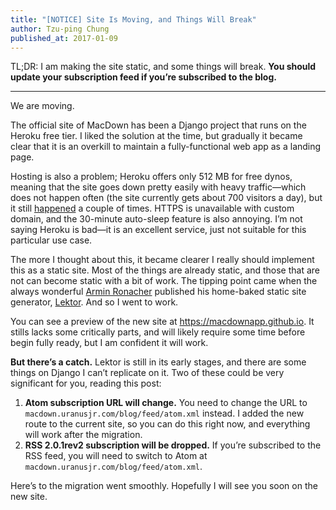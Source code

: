 ```yaml
---
title: "[NOTICE] Site Is Moving, and Things Will Break"
author: Tzu-ping Chung
published_at: 2017-01-09
---
```


TL;DR: I am making the site static, and some things will break. **You should update your subscription feed if you’re subscribed to the blog.**

----

We are moving.

The official site of MacDown has been a Django project that runs on the Heroku free tier. I liked the solution at the time, but gradually it became clear that it is an overkill to maintain a fully-functional web app as a landing page.

Hosting is also a problem; Heroku offers only 512 MB for free dynos, meaning that the site goes down pretty easily with heavy traffic—which does not happen often (the site currently gets about 700 visitors a day), but it still [happened](https://github.com/MacDownApp/macdown/issues/504) a couple of times. HTTPS is unavailable with custom domain, and the 30-minute auto-sleep feature is also annoying. I’m not saying Heroku is bad—it is an excellent service, just not suitable for this particular use case.

The more I thought about this, it became clearer I really should implement this as a static site. Most of the things are already static, and those that are not can become static with a bit of work. The tipping point came when the always wonderful [Armin Ronacher](http://lucumr.pocoo.org/about/) published his home-baked static site generator, [Lektor](https://www.getlektor.com). And so I went to work.

You can see a preview of the new site at <https://macdownapp.github.io>. It stills lacks some critically parts, and will likely require some time before begin fully ready, but I am confident it will work.

**But there’s a catch.** Lektor is still in its early stages, and there are some things on Django I can’t replicate on it. Two of these could be very significant for you, reading this post:

1. **Atom subscription URL will change.** You need to change the URL to `macdown.uranusjr.com/blog/feed/atom.xml` instead. I added the new route to the current site, so you can do this right now, and everything will work after the migration.
2. **RSS 2.0.1rev2 subscription will be dropped.** If you’re subscribed to the RSS feed, you will need to switch to Atom at `macdown.uranusjr.com/blog/feed/atom.xml`.

Here’s to the migration went smoothly. Hopefully I will see you soon on the new site.